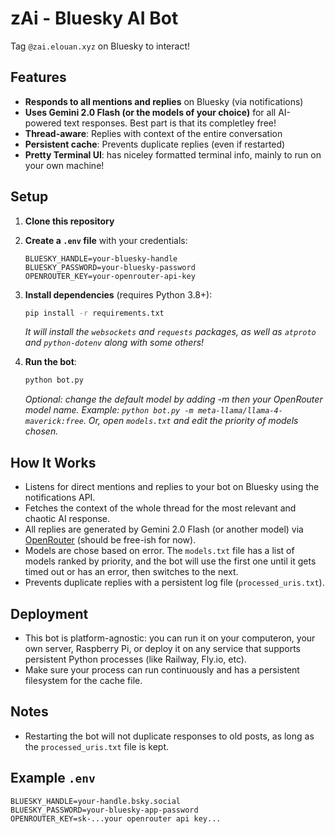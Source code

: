 # zAi - Bluesky AI Bot

Tag `@zai.elouan.xyz` on Bluesky to interact!

## Features

* **Responds to all mentions and replies** on Bluesky (via notifications)
* **Uses Gemini 2.0 Flash (or the models of your choice)** for all AI-powered text responses. Best part is that its completley free!
* **Thread-aware**: Replies with context of the entire conversation
* **Persistent cache**: Prevents duplicate replies (even if restarted)
* **Pretty Terminal UI**: has niceley formatted terminal info, mainly to run on your own machine!

## Setup

1. **Clone this repository**

2. **Create a `.env` file** with your credentials:

   ```env
   BLUESKY_HANDLE=your-bluesky-handle
   BLUESKY_PASSWORD=your-bluesky-password
   OPENROUTER_KEY=your-openrouter-api-key
   ```

3. **Install dependencies** (requires Python 3.8+):

   ```bash
   pip install -r requirements.txt
   ```

   *It will install the `websockets` and `requests` packages, as well as `atproto` and `python-dotenv` along with some others!*

4. **Run the bot**:

   ```bash
   python bot.py
   ```

   *Optional: change the default model by adding -m then your OpenRouter model name. Example: `python bot.py -m meta-llama/llama-4-maverick:free`. Or, open `models.txt` and edit the priority of models chosen.*

## How It Works

* Listens for direct mentions and replies to your bot on Bluesky using the notifications API.
* Fetches the context of the whole thread for the most relevant and chaotic AI response.
* All replies are generated by Gemini 2.0 Flash (or another model) via [OpenRouter](https://openrouter.ai) (should be free-ish for now).
* Models are chose based on error. The `models.txt` file has a list of models ranked by priority, and the bot will use the first one until it gets timed out or has an error, then switches to the next.
* Prevents duplicate replies with a persistent log file (`processed_uris.txt`).

## Deployment

* This bot is platform-agnostic: you can run it on your computeron, your own server, Raspberry Pi, or deploy it on any service that supports persistent Python processes (like Railway, Fly.io, etc).
* Make sure your process can run continuously and has a persistent filesystem for the cache file.

## Notes

* Restarting the bot will not duplicate responses to old posts, as long as the `processed_uris.txt` file is kept.

## Example `.env`

```env
BLUESKY_HANDLE=your-handle.bsky.social
BLUESKY_PASSWORD=your-bluesky-app-password
OPENROUTER_KEY=sk-...your openrouter api key...
```
